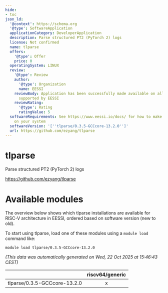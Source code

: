 ```yaml
---
hide:
- toc
json_ld:
  '@context': https://schema.org
  '@type': SoftwareApplication
  applicationCategory: DeveloperApplication
  description: Parse structured PT2 (PyTorch 2) logs
  license: Not confirmed
  name: tlparse
  offers:
    '@type': Offer
    price: 0
  operatingSystem: LINUX
  review:
    '@type': Review
    author:
      '@type': Organization
      name: EESSI
    reviewBody: Application has been successfully made available on all architectures
      supported by EESSI
    reviewRating:
      '@type': Rating
      ratingValue: 5
  softwareRequirements: See https://www.eessi.io/docs/ for how to make EESSI available
    on your system
  softwareVersion: '[''tlparse/0.3.5-GCCcore-13.2.0'']'
  url: https://github.com/ezyang/tlparse
---
```


tlparse
=======


Parse structured PT2 (PyTorch 2) logs

https://github.com/ezyang/tlparse
# Available modules


The overview below shows which tlparse installations are available for RISC-V architecture in EESSI, ordered based on software version (new to old).

To start using tlparse, load one of these modules using a `module load` command like:

```shell
module load tlparse/0.3.5-GCCcore-13.2.0
```

*(This data was automatically generated on Wed, 22 Oct 2025 at 15:46:43 CEST)*

| |riscv64/generic|
| :---: | :---: |
|tlparse/0.3.5-GCCcore-13.2.0|x|
